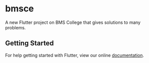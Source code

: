 # bmsce

A new Flutter project on BMS College that gives solutions to many problems.

## Getting Started

For help getting started with Flutter, view our online
[documentation](https://flutter.io/).
